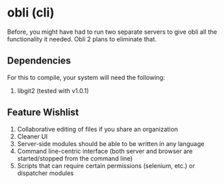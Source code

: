# obli (cli)

Before, you might have had to run two separate servers to give obli all the functionality it needed. Obli 2 plans to eliminate that.

## Dependencies

For this to compile, your system will need the following:

1. libgit2 (tested with v1.0.1)

## Feature Wishlist

1. Collaborative editing of files if you share an organization
2. Cleaner UI
3. Server-side modules should be able to be written in any language
4. Command line-centric interface (both server and browser are started/stopped from the command line)
5. Scripts that can require certain permissions (selenium, etc.) or dispatcher modules